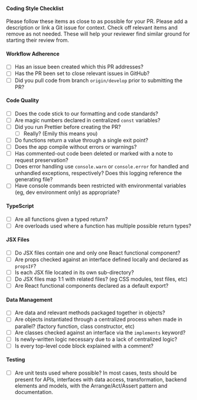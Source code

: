 #### Coding Style Checklist

Please follow these items as close to as possible for your PR. Please add a description or link a Git issue for context. Check off relevant items and remove as not needed. These will help your reviewer find similar ground for starting their review from. 

#### Workflow Adherence
- [ ] Has an issue been created which this PR addresses?
- [ ] Has the PR been set to close relevant issues in GitHub?
- [ ] Did you pull code from branch `origin/develop` prior to submitting the PR?

#### Code Quality
- [ ] Does the code stick to our formatting and code standards?
- [ ] Are magic numbers declared in centralized `const` variables?
- [ ] Did you run Prettier before creating the PR?
  - [ ] Really? (Emily this means you)
- [ ] Do functions return a value through a single exit point?
- [ ] Does the app compile without errors or warnings?
- [ ] Has commented-out code been deleted or marked with a note to request preservation?
- [ ] Does error handling use `console.warn` or `console.error` for handled and unhandled exceptions, respectively? Does this logging reference the generating file?
- [ ] Have console commands been restricted with environmental variables (eg, dev environment only) as appropriate?

#### TypeScript
- [ ] Are all functions given a typed return?
- [ ] Are overloads used where a function has multiple possible return types?

#### JSX Files
- [ ] Do JSX files contain one and only one React functional component?
- [ ] Are props checked against an interface defined locally and declared as `propsIF`?
- [ ] Is each JSX file located in its own sub-directory?
- [ ] Do JSX files map 1:1 with related files? (eg CSS modules, test files, etc)
- [ ] Are React functional components declared as a default export?

#### Data Management
- [ ] Are data and relevant methods packaged together in objects?
- [ ] Are objects instantiated through a centralized process when made in parallel? (factory function, class constructor, etc)
- [ ] Are classes checked against an interface via the `implements` keyword?
- [ ] Is newly-written logic necessary due to a lack of centralized logic?
- [ ] Is every top-level code block explained with a comment?

#### Testing
- [ ] Are unit tests used where possible? In most cases, tests should be present for APIs, interfaces with data access, transformation, backend elements and models, with the Arrange/Act/Assert pattern and documentation.
